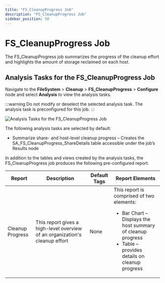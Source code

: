 ```yaml
---
title: "FS_CleanupProgress Job"
description: "FS_CleanupProgress Job"
sidebar_position: 50
---
```


# FS_CleanupProgress Job

The FS_CleanupProgress job summarizes the progress of the cleanup effort and highlights the amount
of storage reclaimed on each host.

## Analysis Tasks for the FS_CleanupProgress Job

Navigate to the **FileSystem** > **Cleanup** > **FS_CleanupProgress** > **Configure** node and
select **Analysis** to view the analysis tasks.

:::warning
Do not modify or deselect the selected analysis task. The analysis task is
preconfigured for this job.
:::


![Analysis Tasks for the FS_CleanupProgress Job](/img/product_docs/accessanalyzer/11.6/solutions/filesystem/cleanup/cleanupprogressanalysis.webp)

The following analysis tasks are selected by default:

- Summarize share- and host-level cleanup progress – Creates the SA_FS_CleanupProgress_ShareDetails
  table accessible under the job’s Results node

In addition to the tables and views created by the analysis tasks, the FS_CleanupProgress job
produces the following pre-configured report.

| Report           | Description                                                                 | Default Tags | Report Elements                                                                                                                                                            |
| ---------------- | --------------------------------------------------------------------------- | ------------ | -------------------------------------------------------------------------------------------------------------------------------------------------------------------------- |
| Cleanup Progress | This report gives a high-level overview of an organization's cleanup effort | None         | This report is comprised of two elements: <ul><li>Bar Chart – Displays the host summary of cleanup progress</li><li>Table – provides details on cleanup progress</li></ul> |

